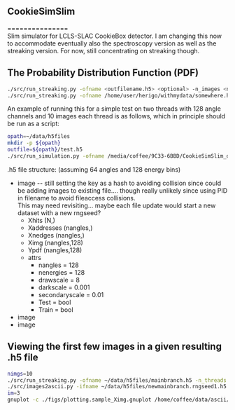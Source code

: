 
## CookieSimSlim  
===============  
Slim simulator for LCLS-SLAC CookieBox detector.  I am changing this now to accommodate eventually also the spectroscopy version as well as the streaking version.  For now, still concentrating on streaking though.  

## The Probability Distribution Function (PDF)  

```bash  
./src/run_streaking.py -ofname <outfilename.h5> <optional> -n_images <nimages> -n_angles <nchannels> -n_threads <nthreads>    
./src/run_streaking.py -ofname /home/user/herigo/withmydata/somewhere.h5 -n_images 50000 -n_angles 128 -n_threads 20    
```  

An example of running this for a simple test on two threads with 128 angle channels and 10 images each thread is as follows,
which in principle should be run as a script:  
```bash  
opath=~/data/h5files  
mkdir -p ${opath}  
outfile=${opath}/test.h5  
./src/run_simulation.py -ofname /media/coffee/9C33-6BBD/CookieSimSlim_data/lowsig.h5 -n_threads 16 -n_images 20 -polstrength 1 -polstrengthvar 1 -centralenergy 64 -centralenergyvar 40 -kickstrengthvar 10 -drawscale 1

```  



.h5 file structure: (assuming 64 angles and 128 energy bins)  
* image	-- still setting the key as a hash to avoiding collision since could be adding images to existing file.... though really unlikely since using PID in filename to avoid fileaccess collisions.  
This may need revisiting... maybe each file update would start a new dataset with a new rngseed?
	* Xhits (N,)  
	* Xaddresses (nangles,)  
	* Xnedges (nangles,)  
	* Ximg (nangles,128)  
	* Ypdf (nangles,128)  
	* attrs  
		* nangles = 128   
		* nenergies = 128  
		* drawscale = 8 
		* darkscale = 0.001
		* secondaryscale = 0.01
		* Test = bool
		* Train = bool  
* image  
* image  

## Viewing the first few images in a given resulting .h5 file

```bash
nimgs=10
./src/run_streaking.py -ofname ~/data/h5files/mainbranch.h5 -n_threads 2 -n_images $nimgs -drawscale 8
./src/images2ascii.py -ifname ~/data/h5files/newmainbranch.rngseed1.h5 -ofpath ~/data/ascii -n_images $nimgs
im=3
gnuplot -c ./figs/plotting.sample_Ximg.gnuplot /home/coffee/data/ascii/newmainbranch.$procid.Ximg00$im.ascii /home/coffee/data/ascii/newmainbranch.$procid.Ypdf00$im.ascii figs/trythis$im.png
```
